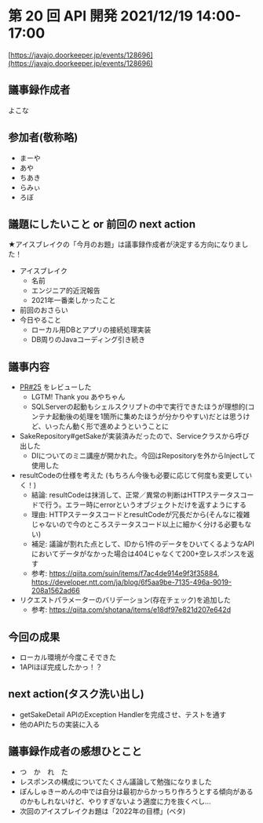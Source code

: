 # 第 20 回 API 開発 2021/12/19 14:00-17:00

[https://javajo.doorkeeper.jp/events/128696](https://javajo.doorkeeper.jp/events/128696)

## 議事録作成者
よこな

## 参加者(敬称略)
- まーや
- あや
- ちあき
- らみぃ
- ろぼ

## 議題にしたいこと or 前回の next action

★アイスブレイクの「今月のお題」は議事録作成者が決定する方向になりました！

- アイスブレイク
  - 名前
  - エンジニア的近況報告
  - 2021年一番楽しかったこと
- 前回のおさらい
- 今日やること
  - ローカル用DBとアプリの接続処理実装
  - DB周りのJavaコーディング引き続き

## 議事内容

- [PR#25](https://github.com/java-women/Ponsyukey/pull/25) をレビューした
    - LGTM! Thank you あやちゃん
    - SQLServerの起動もシェルスクリプトの中で実行できたほうが理想的(コンテナ起動後の処理を1箇所に集めたほうが分かりやすい)だとは思うけど、いったん動く形で進めようということに
- SakeRepository#getSakeが実装済みだったので、Serviceクラスから呼び出した
    - DIについてのミニ講座が開かれた。今回はRepositoryを外からInjectして使用した
- resultCodeの仕様を考えた (もちろん今後も必要に応じて何度も変更していく！)
    - 結論: resultCodeは抹消して、正常／異常の判断はHTTPステータスコードで行う。エラー時にerrorというオブジェクトだけを返すようにする
    - 理由: HTTPステータスコードとresultCodeが冗長だから(そんなに複雑じゃないので今のところステータスコード以上に細かく分ける必要もない)
    - 補足: 議論が割れた点として、IDから1件のデータをひいてくるようなAPIにおいてデータがなかった場合は404じゃなくて200+空レスポンスを返す
    - 参考: https://qiita.com/suin/items/f7ac4de914e9f3f35884, https://developer.ntt.com/ja/blog/6f5aa9be-7135-496a-9019-208a1562ad66
- リクエストパラメーターのバリデーション(存在チェック)を追加した
    - 参考: https://qiita.com/shotana/items/e18df97e821d207e642d

## 今回の成果

- ローカル環境が今度こそできた
- 1APIほぼ完成したかっ！？

## next action(タスク洗い出し)

- getSakeDetail APIのException Handlerを完成させ、テストを通す
- 他のAPIたちの実装に入る

## 議事録作成者の感想ひとこと
- つ　か　れ　た
- レスポンスの構成についてたくさん議論して勉強になりました
- ぽんしゅきーめんの中では自分は最初からかっちり作ろうとする傾向があるのかもしれないけど、やりすぎないよう適度に力を抜くべし…
- 次回のアイスブレイクお題は「2022年の目標」(ベタ)